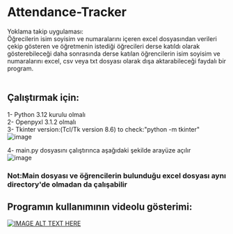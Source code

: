 # Attendance-Tracker<br>
Yoklama takip uygulaması: <br>Öğrecilerin isim soyisim ve numaralarını içeren excel dosyasından verileri çekip gösteren ve öğretmenin istediği öğrecileri derse katıldı olarak gösterebileceği daha sonrasında derse katılan öğrencilerin isim soyisim ve numaralarını excel, csv veya txt dosyası olarak dışa aktarabileceği faydalı bir program. <br> <br>
## Çalıştırmak için: <br>
1- Python 3.12 kurulu olmalı <br>
2- Openpyxl 3.1.2 olmalı <br>
3- Tkinter version:(Tcl/Tk version 8.6) to check:"python -m tkinter" <br>
![image](https://github.com/BurakkAlp/Attendance-Tracker/assets/174621343/7f241cfb-eed0-4096-9076-a2d2e0fb6472) <br>

4-  main.py dosyasını çalıştırınca aşağıdaki şekilde arayüze açılır <br>
![image](https://github.com/BurakkAlp/Attendance-Tracker/assets/174621343/19092be1-dfe4-4883-87ca-8e9efd0955f3) <br>

### Not:Main dosyası ve öğrencilerin bulunduğu excel dosyası aynı directory'de olmadan da çalışabilir <br>

## Programın kullanımının videolu gösterimi: <br>
[![IMAGE ALT TEXT HERE](https://img.youtube.com/vi/7NYkBknHlfI/0.jpg)](https://www.youtube.com/watch?v=7NYkBknHlfI)
